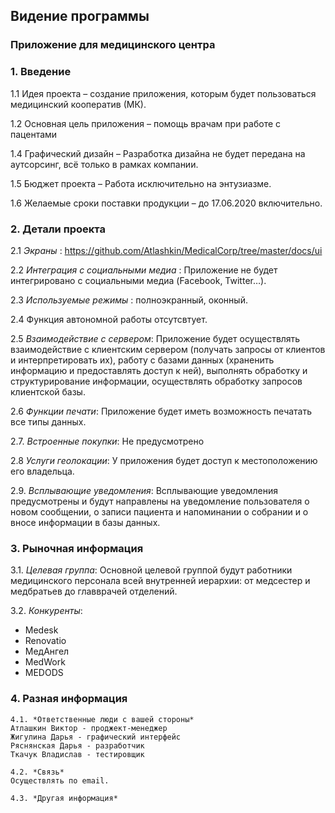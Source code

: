 ## __Видение программы__ ##
### __Приложение для медицинского центра__ ###

 ### 1. __Введение__ 
   1.1 Идея проекта – создание приложения, которым
    будет пользоваться медицинский кооператив (МК).
    
   1.2 Основная цель приложения – помощь врачам при работе с пацентами
   
   1.4 Графический дизайн – Разработка дизайна не будет
    передана на аутсорсинг, всё только в рамках компании.
    
   1.5 Бюджет проекта – Работа исключительно на энтузиазме.
   
   1.6 Желаемые сроки поставки продукции – до 17.06.2020 включительно.

 ### 2. __Детали проекта__
 2.1 *Экраны* :
 https://github.com/Atlashkin/MedicalCorp/tree/master/docs/ui
 
 2.2 *Интеграция с социальными медиа* :
 Приложение не будет интегрировано с социальными медиа (Facebook, Twitter…).
 
 2.3 *Используемые режимы* :
 полноэкранный, оконный.
 
 2.4 Функция автономной работы отсутсвтует.

 2.5 *Взаимодействие с сервером*:
 Приложение будет осуществлять взаимодействие с клиентским сервером (получать запросы от клиентов и интерпретировать их),      работу с базами данных (храненить информацию и предоставлять доступ к ней), выполнять обработку и структурирование  информации, осуществлять обработку запросов клиентской базы. 

 2.6 *Функции печати*:
Приложение будет иметь возможность печатать все типы данных. 

 2.7. *Встроенные покупки*:
Не предусмотрено 

 2.8 *Услуги геолокации*: 
У приложения будет доступ к местоположению его владельца. 

 2.9. *Всплывающие уведомления*:
Всплывающие уведомления предусмотрены и будут направлены на уведомление пользователя о новом сообщении, о записи пациента и напоминании о собрании и о вносе информации в базы данных. 

### 3. __Рыночная информация__ 
  3.1. *Целевая группа*:
  Основной целевой группой будут работники медицинского персонала всей внутренней иерархии: от медсестер и медбратьев до   главврачей отделений. 

  3.2. *Конкуренты*:
  + Medesk
  + Renovatio
  + МедАнгел
  + MedWork
  + MEDODS

### 4. __Разная информация__  

    4.1. *Ответственные люди с вашей стороны* 
    Атлашкин Виктор - проджект-менеджер 
    Жигулина Дарья - графический интерфейс 
    Ряснянская Дарья - разработчик 
    Ткачук Владислав - тестировщик 
  
    4.2. *Связь* 
    Осуществлять по email. 
  
    4.3. *Другая информация* 



